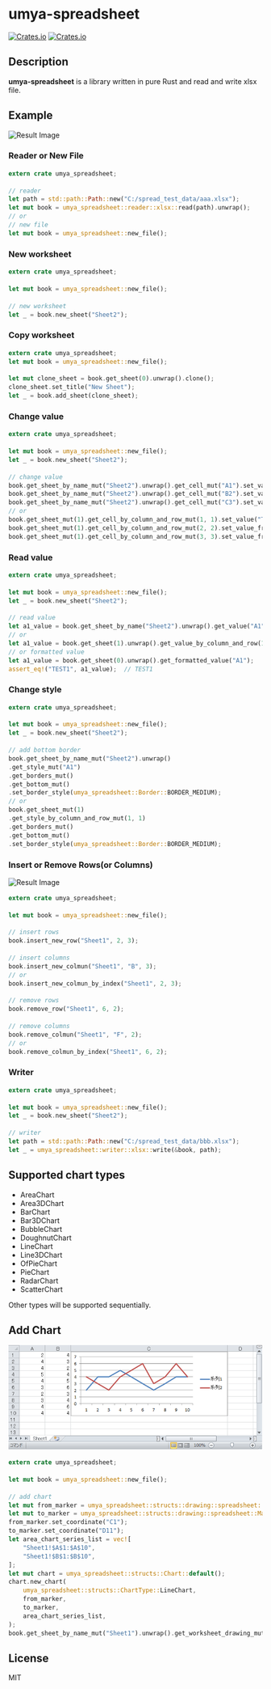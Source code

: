 # umya-spreadsheet
[![Crates.io](https://img.shields.io/crates/v/umya-spreadsheet)](https://crates.io/crates/umya-spreadsheet)
[![Crates.io](https://img.shields.io/crates/l/umya-spreadsheet)](https://github.com/MathNya/umya-spreadsheet#license)

## Description
**umya-spreadsheet** is a library written in pure Rust and read and write xlsx file.

## Example
![Result Image](images/sample1.png)
### Reader or New File
```rust
extern crate umya_spreadsheet;

// reader
let path = std::path::Path::new("C:/spread_test_data/aaa.xlsx");
let mut book = umya_spreadsheet::reader::xlsx::read(path).unwrap();
// or
// new file
let mut book = umya_spreadsheet::new_file();
```
### New worksheet
```rust
extern crate umya_spreadsheet;

let mut book = umya_spreadsheet::new_file();

// new worksheet
let _ = book.new_sheet("Sheet2");
```
### Copy worksheet
```rust
extern crate umya_spreadsheet;
let mut book = umya_spreadsheet::new_file();

let mut clone_sheet = book.get_sheet(0).unwrap().clone();
clone_sheet.set_title("New Sheet");
let _ = book.add_sheet(clone_sheet);
```
### Change value
```rust
extern crate umya_spreadsheet;

let mut book = umya_spreadsheet::new_file();
let _ = book.new_sheet("Sheet2");

// change value
book.get_sheet_by_name_mut("Sheet2").unwrap().get_cell_mut("A1").set_value("TEST1");
book.get_sheet_by_name_mut("Sheet2").unwrap().get_cell_mut("B2").set_value_from_i32(1);
book.get_sheet_by_name_mut("Sheet2").unwrap().get_cell_mut("C3").set_value_from_bool(true);
// or
book.get_sheet_mut(1).get_cell_by_column_and_row_mut(1, 1).set_value("TEST1");
book.get_sheet_mut(1).get_cell_by_column_and_row_mut(2, 2).set_value_from_i32(1);
book.get_sheet_mut(1).get_cell_by_column_and_row_mut(3, 3).set_value_from_bool(true);
```
### Read value
```rust
extern crate umya_spreadsheet;

let mut book = umya_spreadsheet::new_file();
let _ = book.new_sheet("Sheet2");

// read value
let a1_value = book.get_sheet_by_name("Sheet2").unwrap().get_value("A1");
// or
let a1_value = book.get_sheet(1).unwrap().get_value_by_column_and_row(1, 1);
// or formatted value
let a1_value = book.get_sheet(0).unwrap().get_formatted_value("A1");
assert_eq!("TEST1", a1_value);  // TEST1
```
### Change style
```rust
extern crate umya_spreadsheet;

let mut book = umya_spreadsheet::new_file();
let _ = book.new_sheet("Sheet2");

// add bottom border
book.get_sheet_by_name_mut("Sheet2").unwrap()
.get_style_mut("A1")
.get_borders_mut()
.get_bottom_mut()
.set_border_style(umya_spreadsheet::Border::BORDER_MEDIUM);
// or
book.get_sheet_mut(1)
.get_style_by_column_and_row_mut(1, 1)
.get_borders_mut()
.get_bottom_mut()
.set_border_style(umya_spreadsheet::Border::BORDER_MEDIUM);
```
### Insert or Remove Rows(or Columns)
![Result Image](images/sample2.png)
```rust
extern crate umya_spreadsheet;

let mut book = umya_spreadsheet::new_file();

// insert rows
book.insert_new_row("Sheet1", 2, 3);

// insert columns
book.insert_new_colmun("Sheet1", "B", 3);
// or
book.insert_new_colmun_by_index("Sheet1", 2, 3);

// remove rows
book.remove_row("Sheet1", 6, 2);

// remove columns
book.remove_colmun("Sheet1", "F", 2);
// or
book.remove_colmun_by_index("Sheet1", 6, 2);
```
### Writer
```rust
extern crate umya_spreadsheet;

let mut book = umya_spreadsheet::new_file();
let _ = book.new_sheet("Sheet2");

// writer
let path = std::path::Path::new("C:/spread_test_data/bbb.xlsx");
let _ = umya_spreadsheet::writer::xlsx::write(&book, path);
```
## Supported chart types
* AreaChart
* Area3DChart
* BarChart
* Bar3DChart
* BubbleChart
* DoughnutChart
* LineChart
* Line3DChart
* OfPieChart
* PieChart
* RadarChart
* ScatterChart

Other types will be supported sequentially.

## Add Chart
![Result Image](images/sample3.png)
```rust
extern crate umya_spreadsheet;

let mut book = umya_spreadsheet::new_file();

// add chart
let mut from_marker = umya_spreadsheet::structs::drawing::spreadsheet::MarkerType::default();
let mut to_marker = umya_spreadsheet::structs::drawing::spreadsheet::MarkerType::default();
from_marker.set_coordinate("C1");
to_marker.set_coordinate("D11");
let area_chart_series_list = vec![
    "Sheet1!$A$1:$A$10",
    "Sheet1!$B$1:$B$10",
];
let mut chart = umya_spreadsheet::structs::Chart::default();
chart.new_chart(
    umya_spreadsheet::structs::ChartType::LineChart,
    from_marker,
    to_marker,
    area_chart_series_list,
);
book.get_sheet_by_name_mut("Sheet1").unwrap().get_worksheet_drawing_mut().add_chart_collection(chart);
```
## License
MIT
